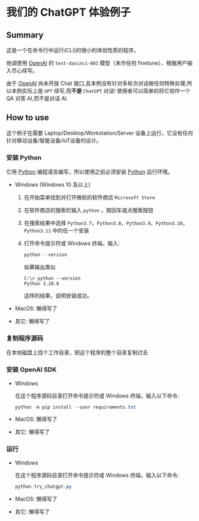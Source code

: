 # 我们的 ChatGPT 体验例子

## Summary

这是一个在命令行中运行(CLI)的很小的体验性质的程序。

他调使用 [OpenAI][] 的 `text-davinci-003` 模型（未作任何 finetune），根据用户输入尽心续写。

由于 [OpenAI][] 尚未开放 Chat 接口,且本例没有针对多轮次对话做任何特殊处理,所以本例实际上是 `GPT` 续写,而**不是** `ChatGPT` 对话!
使用者可以简单的将它视作一个 QA 对答 AI,而不是对话 AI.

## How to use

这个例子在需要 Laptop/Desktop/Workstation/Server 设备上运行，它没有任何针对移动设备/智能设备/IoT设备的设计。

### 安装 Python

它用 [Python][] 编程语言编写，所以使用之前必须安装 [Python][] 运行环境。

- Windows (Windows 10 及以上)

  1. 在开始菜单找到并打开微软的软件商店 `Microsoft Store`
  1. 在软件商店的搜索栏输入 `python` ，按回车或点搜索按钮
  1. 在搜索结果中选择 `Python3.7`，`Python3.8`，`Python3.9`，`Python3.10`，`Python3.11` 中的任一个安装

  1. 打开命令提示符或 Windows 终端，输入:

     ```powershell
     python --version     
     ```

     如果输出类似

     ```powershell-interactive
     C:\> python --version
     Python 3.10.8
     ```

     这样的结果，说明安装成功。

- MacOS: 懒得写了
- 其它: 懒得写了

### 复制程序源码

在本地磁盘上找个工作目录，把这个程序的整个目录复制过去

### 安装 OpenAI SDK

- Windows

  在这个程序源码目录打开命令提示符或 Windows 终端，输入以下命令:

  ```powershell
  python -m pip install --user requirements.txt
  ```

- MacOS: 懒得写了
- 其它: 懒得写了

### 运行

- Windows

  在这个程序源码目录打开命令提示符或 Windows 终端，输入以下命令:

  ```powershell
  python try_chatgpt.py
  ```

- MacOS: 懒得写了
- 其它: 懒得写了

[OpenAI]: https://openai.com/ "OpenAI is an AI research and deployment company."
[Python]: https://www.python.org/ "Python is a programming language that lets you work quickly and integrate systems more effectively"
